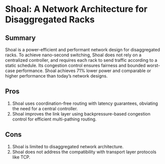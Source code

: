# Shoal: A Network Architecture for Disaggregated Racks

## Summary
Shoal is a power-efficient and performant network design for disaggregated racks. To achieve nano-second switching, Shoal does not rely on a centralized controller, and requires each rack to send traffic according to a static schedule. Its congestion control ensures fairness and bounded worst-case performance. Shoal achieves 71% lower power and comparable or higher performance than today’s network designs.

## Pros
1. Shoal uses coordination-free routing with latency guarantees, obviating the need for a central controller.
2. Shoal improves the link layer using backpressure-based congestion control for efficient multi-pathing routing.

## Cons
1. Shoal is limited to disaggregated network architecture.
2. Shoal does not address the compatibility with transport layer protocols like TCP.